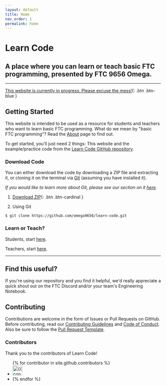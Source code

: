 ```yaml
---
layout: default
title: Home
nav_order: 1
permalink: home
---
```


# Learn Code
## A place where you can learn or teach basic FTC programming, presented by FTC 9656 Omega. 

---

[This website is currently in progress. Please excuse the mess!](){: .btn .btn-blue }

## Getting Started
This website is intended to be used as a resource for students and teachers who want to learn basic FTC programming. What do we mean by "basic FTC programming"? Read the [About](/about) page to find out.

To get started, you'll just need 2 things: This website and the example/practice code from the [Learn Code GitHub repository](https://github.com/omega9656/learn-code).

### Download Code
You can either download the code by downloading a ZIP file
and extracting it, or cloning it on the terminal via [Git](https://git-scm.com/) (assuming you have installed it). 

*If you would like to learn more about Git, please see our section on it [here](/learn-code/learn/unit7#git).*

1. [Download ZIP](https://github.com/omega9656/learn-code/zipball/master/){: .btn .btn-cardinal }

2. Using Git
```shell
$ git clone https://github.com/omega9656/learn-code.git
```

### Learn or Teach?
Students, start [here](/learn-code/learn/students).

Teachers, start [here](/learn-code/teach).

---

## Find this useful?
If you're using our repository and you find it helpful, we'd really appreciate
a quick shout out on the FTC Discord and/or your team's Engineering Notebook.

## Contributing
Contributions are welcome in the form of Issues or Pull Requests on GitHub. Before contributing, read our [Contributing Guidelines](https://github.com/omega9656/learn-code/blob/master/CONTRIBUTING.md) and [Code of Conduct](https://github.com/omega9656/learn-code/blob/master/CODE_OF_CONDUCT.md). Also be sure to follow the [Pull Request Template](https://github.com/omega9656/learn-code/blob/master/pull_request_template.md).

### Contributors
Thank you to the contributors of Learn Code!

<ul class="list-style-none">
{% for contributor in site.github.contributors %}
    <li class="d-inline-block mr-1">
        <a href="{{ contributor.html_url }}"><img src="{{ contributor.avatar_url }}" width="32" height="32" alt="{{ contributor.login }}"/></a>
    <li>
{% endfor %}
<ul>

<!--
    Code for Contributors section from
    https://github.com/pmarsceill/just-the-docs/blob/master/index.md
-->
